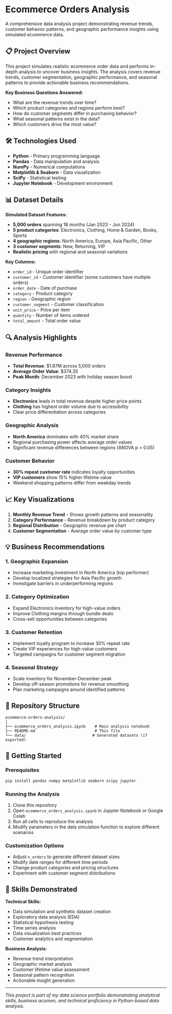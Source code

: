 # Ecommerce Orders Analysis

A comprehensive data analysis project demonstrating revenue trends, customer behavior patterns, and geographic performance insights using simulated ecommerce data.

## 📋 Project Overview

This project simulates realistic ecommerce order data and performs in-depth analysis to uncover business insights. The analysis covers revenue trends, customer segmentation, geographic performance, and seasonal patterns to provide actionable business recommendations.

**Key Business Questions Answered:**
- What are the revenue trends over time?
- Which product categories and regions perform best?
- How do customer segments differ in purchasing behavior?
- What seasonal patterns exist in the data?
- Which customers drive the most value?

## 🛠 Technologies Used

- **Python** - Primary programming language
- **Pandas** - Data manipulation and analysis
- **NumPy** - Numerical computations
- **Matplotlib & Seaborn** - Data visualization
- **SciPy** - Statistical testing
- **Jupyter Notebook** - Development environment

## 📊 Dataset Details

**Simulated Dataset Features:**
- **5,000 orders** spanning 18 months (Jan 2023 - Jun 2024)
- **5 product categories**: Electronics, Clothing, Home & Garden, Books, Sports
- **4 geographic regions**: North America, Europe, Asia Pacific, Other
- **3 customer segments**: New, Returning, VIP
- **Realistic pricing** with regional and seasonal variations

**Key Columns:**
- `order_id` - Unique order identifier
- `customer_id` - Customer identifier (some customers have multiple orders)
- `order_date` - Date of purchase
- `category` - Product category
- `region` - Geographic region
- `customer_segment` - Customer classification
- `unit_price` - Price per item
- `quantity` - Number of items ordered
- `total_amount` - Total order value

## 🔍 Analysis Highlights

### Revenue Performance
- **Total Revenue**: $1.87M across 5,000 orders
- **Average Order Value**: $374.35
- **Peak Month**: December 2023 with holiday season boost

### Category Insights
- **Electronics** leads in total revenue despite higher price points
- **Clothing** has highest order volume due to accessibility
- Clear price differentiation across categories

### Geographic Analysis
- **North America** dominates with 40% market share
- Regional purchasing power affects average order values
- Significant revenue differences between regions (ANOVA p < 0.05)

### Customer Behavior
- **30% repeat customer rate** indicates loyalty opportunities
- **VIP customers** show 15% higher lifetime value
- Weekend shopping patterns differ from weekday trends

## 📈 Key Visualizations

1. **Monthly Revenue Trend** - Shows growth patterns and seasonality
2. **Category Performance** - Revenue breakdown by product category
3. **Regional Distribution** - Geographic revenue pie chart
4. **Customer Segmentation** - Average order value by customer type

## 💡 Business Recommendations

### 1. Geographic Expansion
- Increase marketing investment in North America (top performer)
- Develop localized strategies for Asia Pacific growth
- Investigate barriers in underperforming regions

### 2. Category Optimization
- Expand Electronics inventory for high-value orders
- Improve Clothing margins through bundle deals
- Cross-sell opportunities between categories

### 3. Customer Retention
- Implement loyalty program to increase 30% repeat rate
- Create VIP experiences for high-value customers
- Targeted campaigns for customer segment migration

### 4. Seasonal Strategy
- Scale inventory for November-December peak
- Develop off-season promotions for revenue smoothing
- Plan marketing campaigns around identified patterns

## 📁 Repository Structure

```
ecommerce-orders-analysis/
│
├── ecommerce_orders_analysis.ipynb    # Main analysis notebook
├── README.md                          # This file
└── data/                             # Generated datasets (if exported)
```

## 🚀 Getting Started

### Prerequisites
```bash
pip install pandas numpy matplotlib seaborn scipy jupyter
```

### Running the Analysis
1. Clone this repository
2. Open `ecommerce_orders_analysis.ipynb` in Jupyter Notebook or Google Colab
3. Run all cells to reproduce the analysis
4. Modify parameters in the data simulation function to explore different scenarios

### Customization Options
- Adjust `n_orders` to generate different dataset sizes
- Modify date ranges for different time periods
- Change product categories and pricing structures
- Experiment with customer segment distributions

## 🎯 Skills Demonstrated

**Technical Skills:**
- Data simulation and synthetic dataset creation
- Exploratory data analysis (EDA)
- Statistical hypothesis testing
- Time series analysis
- Data visualization best practices
- Customer analytics and segmentation

**Business Analysis:**
- Revenue trend interpretation
- Geographic market analysis
- Customer lifetime value assessment
- Seasonal pattern recognition
- Actionable insight generation

---

*This project is part of my data science portfolio demonstrating analytical skills, business acumen, and technical proficiency in Python-based data analysis.*
